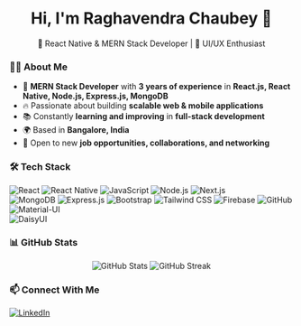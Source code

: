 <h1 align="center">Hi, I'm Raghavendra Chaubey 👋</h1>

<p align="center">
  🚀 React Native & MERN Stack Developer | 🎨 UI/UX Enthusiast
</p>

### 👨‍💻 About Me
- 💼 **MERN Stack Developer** with **3 years of experience** in **React.js, React Native, Node.js, Express.js, MongoDB**
- 🔥 Passionate about building **scalable web & mobile applications**
- 📚 Constantly **learning and improving** in **full-stack development**
- 🌍 Based in **Bangalore, India**
- 🎯 Open to new **job opportunities, collaborations, and networking**

### 🛠 Tech Stack
![React](https://img.shields.io/badge/React-20232A?style=for-the-badge&logo=react)
![React Native](https://img.shields.io/badge/React_Native-20232A?style=for-the-badge&logo=react)
![JavaScript](https://img.shields.io/badge/JavaScript-F7DF1E?style=for-the-badge&logo=javascript)
![Node.js](https://img.shields.io/badge/Node.js-339933?style=for-the-badge&logo=nodedotjs)
![Next.js](https://img.shields.io/badge/Next.js-000000?style=for-the-badge&logo=nextdotjs&logoColor=white)  
![MongoDB](https://img.shields.io/badge/MongoDB-47A248?style=for-the-badge&logo=mongodb)
![Express.js](https://img.shields.io/badge/Express.js-000000?style=for-the-badge&logo=express)
![Bootstrap](https://img.shields.io/badge/Bootstrap-563D7C?style=for-the-badge&logo=bootstrap)
![Tailwind CSS](https://img.shields.io/badge/Tailwind_CSS-38B2AC?style=for-the-badge&logo=tailwind-css)
![Firebase](https://img.shields.io/badge/Firebase-FFCA28?style=for-the-badge&logo=firebase)
![GitHub](https://img.shields.io/badge/GitHub-181717?style=for-the-badge&logo=github)
![Material-UI](https://img.shields.io/badge/Material--UI-007FFF?style=for-the-badge&logo=mui&logoColor=white)  
![DaisyUI](https://img.shields.io/badge/DaisyUI-FF4785?style=for-the-badge&logo=daisyui&logoColor=white)  

### 📊 GitHub Stats
<p align="center">
  <img src="https://github-readme-stats.vercel.app/api?username=RAGHAVENDRACHAUBEY&show_icons=true&theme=dark" alt="GitHub Stats" />
  <img src="https://github-readme-streak-stats.herokuapp.com/?user=RAGHAVENDRACHAUBEY&theme=dark" alt="GitHub Streak" />
</p>

### 📫 Connect With Me
[![LinkedIn](https://img.shields.io/badge/LinkedIn-blue?style=for-the-badge&logo=linkedin)](https://www.linkedin.com/in/raghavendra-chaubey-57614a225)


